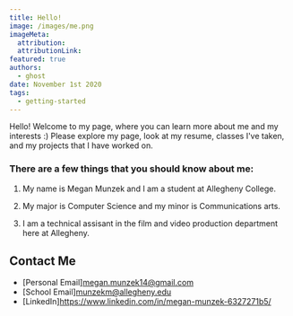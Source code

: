 ```yaml
---
title: Hello!
image: /images/me.png
imageMeta:
  attribution:
  attributionLink:
featured: true
authors:
  - ghost
date: November 1st 2020
tags:
  - getting-started
---
```


Hello! Welcome to my page, where you can learn more about me and my interests :)
Please explore my page, look at my resume, classes I've taken, and my projects that
I have worked on.

### There are a few things that you should know about me:

1. My name is Megan Munzek and I am a student at Allegheny College.

1. My major is Computer Science and my minor is Communications arts.

1. I am a technical assisant in the film and video production department here at
Allegheny.

## Contact Me

- [Personal Email]megan.munzek14@gmail.com
- [School Email]munzekm@allegheny.edu
- [LinkedIn]https://www.linkedin.com/in/megan-munzek-6327271b5/
